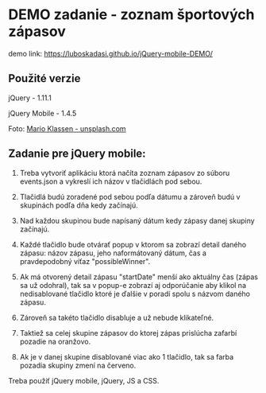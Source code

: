 # DEMO zadanie - zoznam športových zápasov

demo link: https://luboskadasi.github.io/jQuery-mobile-DEMO/ 

## Použité verzie

jQuery - 1.11.1

jQuery Mobile - 1.4.5

Foto: [Mario Klassen - unsplash.com](https://unsplash.com/photos/high-angel-photography-of-football-stadium-70YxSTWa2Zw)


## Zadanie pre jQuery mobile:

1. Treba vytvoriť aplikáciu ktorá načíta zoznam zápasov zo súboru events.json a vykreslí ich názov v tlačidlách pod sebou.

1. Tlačidlá budú zoradené pod sebou podľa dátumu a zároveň budú v skupinách podľa dňa kedy začínajú.

1. Nad každou skupinou bude napísaný dátum kedy zápasy danej skupiny začínajú.

1. Každé tlačidlo bude otvárať popup v ktorom sa zobrazí detail daného zápasu: názov zápasu, jeho naformátovaný dátum, čas a pravdepodobný víťaz "possibleWinner".

1. Ak má otvorený detail zápasu "startDate" menší ako aktuálny čas (zápas sa už odohral), tak sa v popup-e zobrazí aj odporúčanie aby klikol na nedisablované tlačidlo ktoré je ďalšie v poradí spolu s názvom daného zápasu.

1. Zároveň sa takéto tlačidlo disabluje a už nebude klikateľné.

1. Taktiež sa celej skupine zápasov do ktorej zápas prislúcha zafarbí pozadie na oranžovo.

1. Ak je v danej skupine disablované viac ako 1 tlačidlo, tak sa farba pozadia skupiny zmení na červeno.


Treba použiť jQuery mobile, jQuery, JS a CSS.

